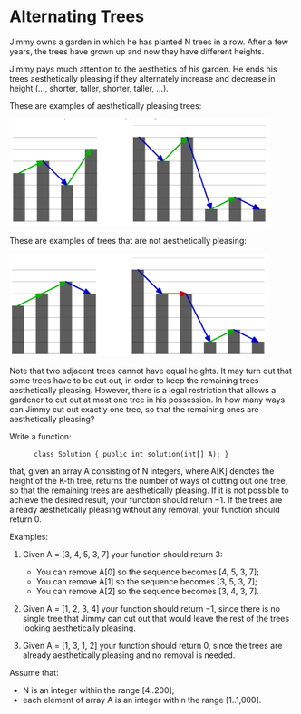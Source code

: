 # Alternating Trees

Jimmy owns a garden in which he has planted N trees in a row. After a few years, the trees have grown up and now they have different heights.

Jimmy pays much attention to the aesthetics of his garden. He ends his trees aesthetically pleasing if they alternately increase and decrease in height (..., shorter, taller, shorter, taller, ...).

These are examples of aesthetically pleasing trees:

![](https://raw.githubusercontent.com/rodrimmb/alternating-trees/master/src/main/resources/images/graph_1.png)

These are examples of trees that are not aesthetically pleasing:

![](https://raw.githubusercontent.com/rodrimmb/alternating-trees/master/src/main/resources/images/graph_2.png)

Note that two adjacent trees cannot have equal heights. It may turn out that some trees have to be cut out, in order to keep the remaining trees aesthetically pleasing. However, there is a legal restriction that allows a gardener to cut out at most one tree in his possession. In how many ways can Jimmy cut out exactly one tree, so that the remaining ones are aesthetically pleasing?

Write a function:

```
      class Solution { public int solution(int[] A); }
```
      
that, given an array A consisting of N integers, where A[K] denotes the height of the K-th tree, returns the number of ways of cutting out one tree, so that the remaining trees are aesthetically pleasing. If it is not possible to achieve the desired result, your function should return −1. If the trees are already aesthetically pleasing without any removal, your function should return 0.

Examples:

1. Given A = [3, 4, 5, 3, 7] your function should return 3:

    * You can remove A[0] so the sequence becomes [4, 5, 3, 7]; 
    * You can remove A[1] so the sequence becomes [3, 5, 3, 7]; 
    * You can remove A[2] so the sequence becomes [3, 4, 3, 7].
    
2. Given A = [1, 2, 3, 4] your function should return −1, since there is no single tree that Jimmy can cut out that would leave the rest of the trees looking aesthetically pleasing.

3. Given A = [1, 3, 1, 2] your function should return 0, since the trees are already aesthetically pleasing and no removal is needed. 

Assume that:

- N is an integer within the range [4..200];
- each element of array A is an integer within the range [1..1,000].
